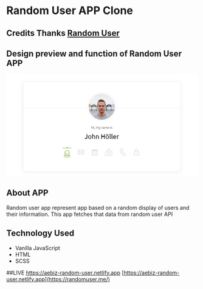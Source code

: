 # Random User APP Clone

## Credits Thanks [Random User](https://randomuser.me/)

## Design preview and function of Random User APP
![Random User Design Image](./design-image.png)

## About APP

Random user app represent app based on a random display of users and their information. This app fetches that data from random user API

## Technology Used
- Vanilla JavaScript
- HTML
- SCSS

##LIVE
https://aebiz-random-user.netlify.app
[https://aebiz-random-user.netlify.app](https://randomuser.me/)
